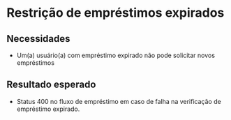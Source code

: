 # Restrição de empréstimos expirados

## Necessidades
- Um(a) usuário(a) com empréstimo expirado não pode solicitar novos empréstimos

## Resultado esperado
- Status 400 no fluxo de empréstimo em caso de falha na verificação de empréstimo expirado.
